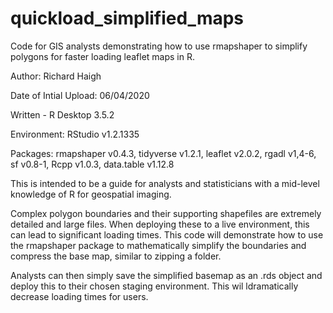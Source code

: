# quickload_simplified_maps
Code for GIS analysts demonstrating how to use rmapshaper to simplify polygons for faster loading leaflet maps in R.

Author: Richard Haigh

Date of Intial Upload: 06/04/2020

Written - R Desktop 3.5.2

Environment: RStudio v1.2.1335

Packages: rmapshaper v0.4.3, tidyverse v1.2.1, leaflet v2.0.2, rgadl v1,4-6, sf v0.8-1, Rcpp v1.0.3, data.table v1.12.8

This is intended to be a guide for analysts and statisticians with a mid-level knowledge of R for geospatial imaging. 

Complex polygon boundaries and their supporting shapefiles are extremely detailed and large files. When deploying these to a 
live environment, this can lead to significant loading times. This code will demonstrate how to use the rmapshaper package to 
mathematically simplify the boundaries and compress the base map, similar to zipping a folder. 

Analysts can then simply save the simplified basemap as an .rds object and deploy this to their chosen staging environment. 
This wil ldramatically decrease loading times for users. 

